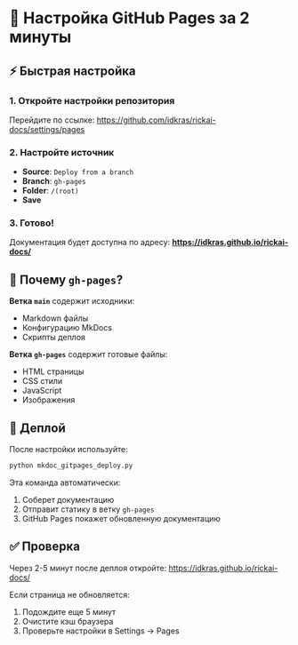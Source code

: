 # 🚀 Настройка GitHub Pages за 2 минуты

## ⚡ Быстрая настройка

### 1. Откройте настройки репозитория
Перейдите по ссылке: https://github.com/idkras/rickai-docs/settings/pages

### 2. Настройте источник
- **Source**: `Deploy from a branch`
- **Branch**: `gh-pages`
- **Folder**: `/(root)`
- **Save**

### 3. Готово!
Документация будет доступна по адресу:
**https://idkras.github.io/rickai-docs/**

## 🎯 Почему `gh-pages`?

**Ветка `main`** содержит исходники:
- Markdown файлы
- Конфигурацию MkDocs
- Скрипты деплоя

**Ветка `gh-pages`** содержит готовые файлы:
- HTML страницы
- CSS стили
- JavaScript
- Изображения

## 🚀 Деплой

После настройки используйте:
```bash
python mkdoc_gitpages_deploy.py
```

Эта команда автоматически:
1. Соберет документацию
2. Отправит статику в ветку `gh-pages`
3. GitHub Pages покажет обновленную документацию

## ✅ Проверка

Через 2-5 минут после деплоя откройте:
https://idkras.github.io/rickai-docs/

Если страница не обновляется:
1. Подождите еще 5 минут
2. Очистите кэш браузера
3. Проверьте настройки в Settings → Pages
